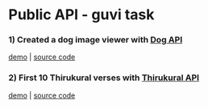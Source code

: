 # Public API - guvi task

### 1) Created a dog image viewer with [Dog API](https://dog.ceo/dog-api/documentation/breed)
[demo](https://dogapi-ed.netlify.app/) | [source code](https://github.com/eunicedhivya/public_api_guvi_task/tree/master/dog-image-viewer)

### 2) First 10 Thirukural verses with [Thirukural API](https://api-thirukkural.web.app/)
[demo](https://thirukural-translations.netlify.app/) | [source code](https://github.com/eunicedhivya/public_api_guvi_task/tree/master/thirukural-translations)
